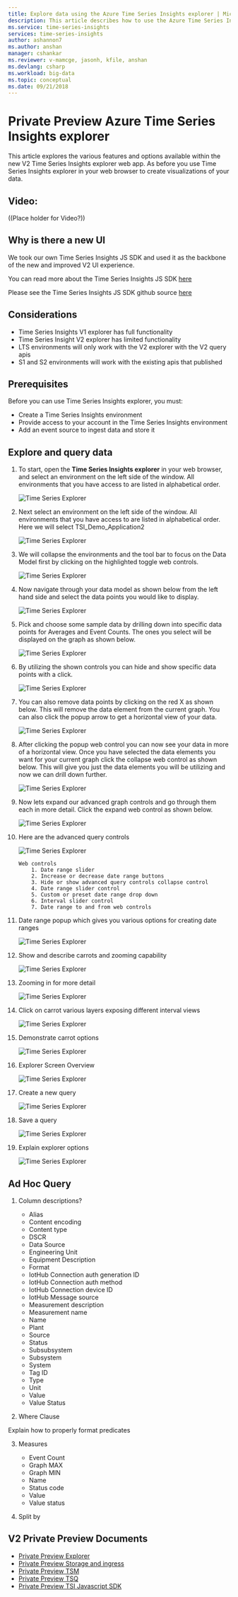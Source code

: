 ```yaml
---
title: Explore data using the Azure Time Series Insights explorer | Microsoft Docs
description: This article describes how to use the Azure Time Series Insights explorer in your web browser to quickly see a global view of your big data and validate your IoT environment.
ms.service: time-series-insights
services: time-series-insights
author: ashannon7
ms.author: anshan
manager: cshankar
ms.reviewer: v-mamcge, jasonh, kfile, anshan
ms.devlang: csharp
ms.workload: big-data
ms.topic: conceptual
ms.date: 09/21/2018
---
```


# Private Preview Azure Time Series Insights explorer 
This article explores the various features and options available within the new V2 Time Series Insights explorer web app. As before you use Time Series Insights explorer in your web browser to create visualizations of your data.

## Video:

((Place holder for Video?))
 
## Why is there a new UI

We took our own Time Series Insights JS SDK and used it as the backbone of the new and improved V2 UI experience.

You can read more about the Time Series Insights JS SDK [here](https://review.docs.microsoft.com/en-us/azure/time-series-insights/time-series-insights-v2-sdk?branch=pr-en-us-53512)

Please see the Time Series Insights JS SDK github source [here](https://github.com/Microsoft/tsiclient)

## Considerations

* Time Series Insights V1 explorer has full functionality 
* Time Series Insight V2 explorer has limited functionality
* LTS environments will only work with the V2 explorer with the V2 query apis
* S1 and S2 environments will work with the existing apis that published

## Prerequisites

Before you can use Time Series Insights explorer, you must:
- Create a Time Series Insights environment
- Provide access to your account in the Time Series Insights environment
- Add an event source to ingest data and store it

## Explore and query data

1. To start, open the **Time Series Insights explorer** in your web browser, and select an environment on the left side of the window. All environments that you have access to are listed in alphabetical order.

    ![Time Series Explorer](media/v2/capture.png)

2. Next select an environment on the left side of the window. All environments that you have access to are listed in alphabetical order. Here we will select TSI_Demo_Application2

    ![Time Series Explorer](media/v2/private_preview_explorer1.png)

3. We will collapse the environments and the tool bar to focus on the Data Model first by clicking on the highlighted toggle web controls.

    ![Time Series Explorer](media/v2/private_preview_explorer2.png)

4. Now navigate through your data model as shown below from the left hand side and select the data points you would like to display.

    ![Time Series Explorer](media/v2/private_preview_explorer3.png)

5. Pick and choose some sample data by drilling down into specific data points for Averages and Event Counts. The ones you select will be displayed on the graph as shown below.

    ![Time Series Explorer](media/v2/private_preview_explorer4.png)

6. By utilizing the shown controls you can hide and show specific data points with a click.

    ![Time Series Explorer](media/v2/private_preview_explorer5.png)

7. You can also remove data points by clicking on the red X as shown below. This will remove the data element from the current graph. You can also click the popup arrow to get a horizontal view of your data.

    ![Time Series Explorer](media/v2/private_preview_explorer6.png)

8. After clicking the popup web control you can now see your data in more of a horizontal view. Once you have selected the data elements you want for your current graph click the collapse web control as shown below. This will give you just the data elements you will be utilizing and now we can drill down further.

    ![Time Series Explorer](media/v2/private_preview_explorer7.png)

9.	Now lets expand our advanced graph controls and go through them each in more detail. Click the expand web control as shown below.

    ![Time Series Explorer](media/v2/private_preview_explorer8.png)

10.	Here are the advanced query controls

    ![Time Series Explorer](media/v2/private_preview_explorer9.png)

        Web controls
            1. Date range slider
            2. Increase or decrease date range buttons
            3. Hide or show advanced query controls collapse control
            4. Date range slider control
            5. Custom or preset date range drop down
            6. Interval slider control
            7. Date range to and from web controls 

11. Date range popup which gives you various options for creating date ranges

    ![Time Series Explorer](media/v2/private_preview_explorer10.png)

12. Show and describe carrots and zooming capability

    ![Time Series Explorer](media/v2/private_preview_explorer11.png)

13. Zooming in for more detail

    ![Time Series Explorer](media/v2/private_preview_explorer12.png)

14. Click on carrot various layers exposing different interval views

    ![Time Series Explorer](media/v2/private_preview_explorer13.png)

15. Demonstrate carrot options

    ![Time Series Explorer](media/v2/private_preview_explorer14.png)

16. Explorer Screen Overview

    ![Time Series Explorer](media/v2/private_preview_explorer15.png)

17. Create a new query

    ![Time Series Explorer](media/v2/private_preview_explorer16.png)

16. Save a query

    ![Time Series Explorer](media/v2/private_preview_explorer17.png)

16. Explain explorer options

    ![Time Series Explorer](media/v2/private_preview_explorer18.png)

## Ad Hoc Query

1. Column descriptions?

    * Alias
    * Content encoding
    * Content type
    * DSCR
    * Data Source
    * Engineering Unit
    * Equipment Description
    * Format
    * IotHub Connection auth generation ID
    * IotHub Connection auth method
    * IotHub Connection device ID
    * IotHub Message source
    * Measurement description
    * Measurement name
    * Name
    * Plant
    * Source
    * Status
    * Subsubsystem
    * Subsystem
    * System
    * Tag ID
    * Type
    * Unit
    * Value 
    * Value Status

2. Where Clause

  Explain how to properly format predicates

3. Measures

    * Event Count
    * Graph MAX
    * Graph MIN
    * Name
    * Status code
    * Value
    * Value status

4. Split by

## V2 Private Preview Documents
* [Private Preview Explorer](https://review.docs.microsoft.com/en-us/azure/time-series-insights/time-series-insights-v2-explorer?branch=pr-en-us-53600)
* [Private Preview Storage and ingress](https://review.docs.microsoft.com/en-us/azure/time-series-insights/time-series-insights-v2-storage-ingress?branch=pr-en-us-53600)
* [Private Preview TSM](https://review.docs.microsoft.com/en-us/azure/time-series-insights/time-series-insights-v2-tsm?branch=pr-en-us-53600)
* [Private Preview TSQ](https://review.docs.microsoft.com/en-us/azure/time-series-insights/time-series-insights-v2-tsq?branch=pr-en-us-53600)
* [Private Preview TSI Javascript SDK](https://review.docs.microsoft.com/en-us/azure/time-series-insights/time-series-insights-v2-sdk?branch=pr-en-us-53600)